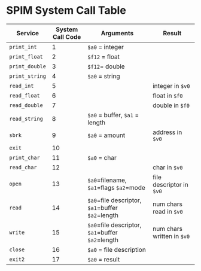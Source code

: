 # SPIM System Call Table

| Service        | System Call Code | Arguments                                        | Result                     |
|----------------|------------------|--------------------------------------------------|----------------------------|
| `print_int`    | 1                | `$a0` = integer                                  |                            |
| `print_float`  | 2                | `$f12` = float                                   |                            |
| `print_double` | 3                | `$f12`= double                                   |                            |
| `print_string` | 4                | `$a0` = string                                   |                            |
| `read_int`     | 5                |                                                  | integer in `$v0`           |
| `read_float`   | 6                |                                                  | float in `$f0`             |
| `read_double`  | 7                |                                                  | double in `$f0`            |
| `read_string`  | 8                | `$a0` = buffer, `$a1` = length                   |                            |
| `sbrk`         | 9                | `$a0` = amount                                   | address in `$v0`           |
| `exit`         | 10               |                                                  |                            |
| `print_char`   | 11               | `$a0` = char                                     |                            |
| `read_char`    | 12               |                                                  | char in `$v0`              |
| `open`         | 13               | `$a0`=filename, `$a1`=flags `$a2`=mode           | file descriptor in `$v0`   |
| `read`         | 14               | `$a0`=file descriptor, `$a1`=buffer `$a2`=length | num chars read in `$v0`    |
| `write`        | 15               | `$a0`=file descriptor, `$a1`=buffer `$a2`=length | num chars written in `$v0` |
| `close`        | 16               | `$a0` = file description                         |                            |
| `exit2`        | 17               | `$a0` = result                                   |                            |
